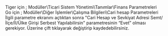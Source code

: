 Tiger için ; Modüller\Ticari Sistem Yönetimi\Tanımlar\Finans Parametreleri
Go için ; Modüller\Diğer İşlemler\Çalışma Bilgileri\Cari hesap Parametreleri
İlgili parametre ekranını açtıktan sonra "Cari Hesap ve Sevkiyat Adresi Semt/İlçe/İl/Ülke Girişi Serbest Yapılabilirsin" parametresinin “Evet” olması gerekiyor. Üzerine çift tıklayarak değiştirip kaydedebilirsiniz.
